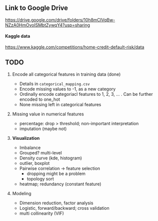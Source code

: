 ## Link to Google Drive 
https://drive.google.com/drive/folders/10h8mCIVqBw-NZzA0HmOvoISMbtZywqY4?usp=sharing

#### Kaggle data
https://www.kaggle.com/competitions/home-credit-default-risk/data

## TODO
1. Encode all categorical features in training data (done)
	- Details in `categorical_mapping.csv`
	- Encode missing values to -1, as a new category
	- Ordinally encode categoriacl features to 1, 2, 3, ... . Can be further encoded to one_hot
	- None missing left in categorical features
	
2. Missing value in numerical features
	- percentage: drop > threshold; non-important interpretation
	- imputation (maybe not)

3. **Visualization**
	- Imbalance
	- Grouped? multi-level
	- Density curve (kde, histogram)
	- outlier, boxplot
	- Pairwise correlation -> feature selection
		- dropping might be a problem
		- topology sort
	- heatmap; redundancy (constant feature)

4. Modeling
	- Dimension reduction, factor analysis
	- Logistic, forward/backward; cross validation
	- multi collinearity (VIF)
